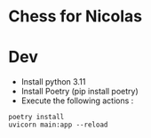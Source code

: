 # Chess for Nicolas

# Dev

* Install python 3.11
* Install Poetry (pip install poetry)
* Execute the following actions :

```
poetry install
uvicorn main:app --reload
```